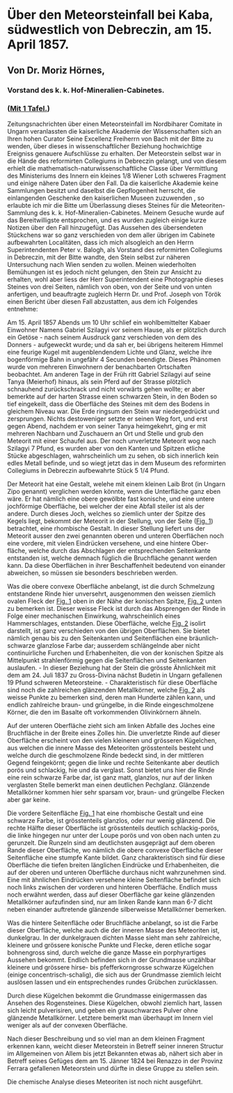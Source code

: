 # Über den Meteorsteinfall bei Kaba, südwestlich von Debreczin, am 15. April 1857.

## Von Dr. Moriz Hörnes,

### Vorstand des k. k. Hof-Mineralien-Cabinetes.

### ([Mit 1 Tafel.](https://cdn.solaranamnesis.com/Hoernes/hornes-kaba-1858.png))

Zeitungsnachrichten über einen Meteorsteinfall im Nordbiharer Comitate in Ungarn veranlassten die kaiserliche Akademie der Wissenschaften sich an Ihren hohen Curator Seine Excellenz Freiherrn von Bach mit der Bitte zu wenden, über dieses in wissenschaftlicher Beziehung hochwichtige Ereigniss genauere Aufschlüsse zu erhalten. Der Meteorstein selbst war in die Hände des reformirten Collegiums in Debreczin gelangt, und von diesem erhielt die mathematisch-naturwissenschaftliche Classe über Vermittlung des Ministeriums des Innern ein kleines 1/8 Wiener Loth schweres Fragment und einige nähere Daten über den Fall. Da die kaiserliche Akademie keine Sammlungen besitzt und daselbst die Gepflogenheit herrscht, die einlangenden Geschenke den kaiserlichen Museen zuzuwenden , so erlaubte ich mir die Bitte um Überlassung dieses Steines für die Meteoriten-Sammlung des k. k. Hof-Mineralien-Cabinetes. Meinem Gesuche wurde auf das Bereitwilligste entsprochen, und es wurden zugleich einige kurze Notizen über den Fall hinzugefügt. Das Aussehen des übersendeten Stückchens war so ganz verschieden von dem aller übrigen im Cabinete aufbewahrten Localitäten, dass ich mich alsogleich an den Herrn Superintendenten Peter v. Balogh, als Vorstand des reformirten Collegiums in Debreczin, mit der Bitte wandte, den Stein selbst zur näheren Untersuchung nach Wien senden zu wollen. Meinen wiederholten Bemühungen ist es jedoch nicht gelungen, den Stein zur Ansicht zu erhalten, wohl aber liess der Herr Superintendent eine Photographie dieses Steines von drei Seiten, nämlich von oben, von der Seite und von unten anfertigen, und beauftragte zugleich Herrn Dr. und Prof. Joseph von Török einen Bericht über diesen Fall abzustatten, aus dem ich Folgendes entnehme:

Am 15. April 1857 Abends um 10 Uhr schlief ein wohlbemittelter Kabaer Einwohner Namens Gabriel Szilagyi vor seinem Hause, als er plötzlich durch ein Getöse - nach seinem Ausdruck ganz verschieden von dem des Donners - aufgeweckt wurde; und da sah er, bei übrigens heiterem Himmel eine feurige Kugel mit augenblendendem Lichte und Glanz, welche ihre bogenförmige Bahn in ungefähr 4 Secunden beendigte. Dieses Phänomen wurde von mehreren Einwohnern der benachbarten Ortschaften beobachtet. Am anderen Tage in der Früh ritt Gabriel Szilagyi auf seine Tanya (Meierhof) hinaus, als sein Pferd auf der Strasse plötzlich schnauhend zurückschrack und nicht vorwärts gehen wollte; er aber bemerkte auf der harten Strasse einen schwarzen Stein, in den Boden so tief eingekeilt, dass die Oberfläche des Steines mit dem des Bodens in gleichem Niveau war. Die Erde ringsum den Stein war niedergedrückt und zersprungen. Nichts destoweniger setzte er seinen Weg fort, und erst gegen Abend, nachdem er von seiner Tanya heimgekehrt, ging er mit mehreren Nachbarn und Zuschauern an Ort und Stelle und grub den Meteorit mit einer Schaufel aus. Der noch unverletzte Meteorit wog nach Szilagyi 7 Pfund, es wurden aber von den Kanten und Spitzen etliche Stücke abgeschlagen, wahrscheinlich um zu sehen, ob sich innerlich kein edles Metall befinde, und so wiegt jetzt das in dem Museum des reformirten Collegiums in Debreczin aufbewahrte Stück 5 1/4 Pfund.

Der Meteorit hat eine Gestalt, welehe mit einem kleinen Laib Brot (in Ungarn Zipo genannt) verglichen werden könnte, wenn die Unterfläche ganz eben wäre. Er hat nämlich eine obere gewölbte fast konische, und eine untere jochförmige Oberfläche, bei welcher der eine Abfall steiler ist als der andere. Durch dieses Joch, welches so ziemlich unter der Spitze des Kegels liegt, bekommt der Meteorit in der Stellung, von der Seite ([Fig. 1](https://cdn.solaranamnesis.com/Hoernes/hornes-kaba-1858.png)) betrachtet, eine rhombische Gestalt. In dieser Stellung liefert uns der Meteorit ausser den zwei genannten oberen und unteren Oberflächen noch eine vordere, mit vielen Eindrücken versehene, und eine hintere Ober-fläche, welche durch das Abschlagen der entsprechenden Seitenkante entstanden ist, welche demnach füglich die Bruchfläche genannt werden kann. Da diese Oberflächen in ihrer Beschaffenheit bedeutend von einander abweichen, so müssen sie besonders beschrieben werden.

Was die obere convexe Oberfläche anbelangt, ist die durch Schmelzung entstandene Rinde hier unversehrt, ausgenommen den weissen ziemlich ovalen Fleck der [Fig. 1](https://cdn.solaranamnesis.com/Hoernes/hornes-kaba-1858.png) oben in der Nähe der konischen Spitze, [Fig. 2](https://cdn.solaranamnesis.com/Hoernes/hornes-kaba-1858.png) unten zu bemerken ist. Dieser weisse Fleck ist durch das Absprengen der Rinde in Folge einer mechanischen Einwirkung, wahrscheinlich eines Hammerschlages, entstanden. Diese Oberfläche, welche [Fig. 2](https://cdn.solaranamnesis.com/Hoernes/hornes-kaba-1858.png) isolirt darstellt, ist ganz verschieden von den übrigen Oberflächen. Sie bietet nämlich genau bis zu den Seitenkanten und Seitenflächen eine bräunlich-schwarze glanzlose Farbe dar; ausserdem schlängelnde aber nicht continuirliche Furchen und Erhabenheiten, die von der konischen Spitze als Mittelpunkt strahlenförmig gegen die Seitenflächen und Seitenkanten auslaufen. - In dieser Beziehung hat der Stein die grösste Ähnlichkeit mit dem am 24. Juli 1837 zu Gross-Divina nächst Budetin in Ungarn gefallenen 19 Pfund schweren Meteorsteine. - Charakteristisch für diese Oberfläche sind noch die zahlreichen glänzenden Metallkörner, welche [Fig. 2](https://cdn.solaranamnesis.com/Hoernes/hornes-kaba-1858.png) als weisse Punkte zu bemerken sind, deren man Hunderte zählen kann, und endlich zahlreiche braun- und grüngelbe, in die Rinde eingeschmolzene Körner, die den im Basalte oft vorkommenden Olivinkörnern ähneln.

Auf der unteren Oberfläche zieht sich am linken Abfalle des Joches eine Bruchfläche in der Breite eines Zolles hin. Die unverletzte Rinde auf dieser Oberfläche erscheint von den vielen kleineren und grösseren Kügelchen, aus welchen die innere Masse des Meteoriten grösstenteils besteht und welche durch die geschmolzene Rinde bedeckt sind, in der mittleren Gegend feingekörnt; gegen die linke und rechte Seitenkante aber deutlich porös und schlackig, hie und da verglast. Sonst bietet uns hier die Rinde eine rein schwarze Farbe dar, ist ganz matt, glanzlos, nur auf der linken verglasten Stelle bemerkt man einen deutlichen Pechglanz. Glänzende Metallkörner kommen hier sehr sparsam vor, braun- und grüngelbe Flecken aber gar keine.

Die vordere Seitenfläche [Fig. 1](https://cdn.solaranamnesis.com/Hoernes/hornes-kaba-1858.png) hat eine rhombische Gestalt und eine schwarze Farbe, ist grösstenteils glanzlos, oder nur wenig glänzend. Die rechte Hälfte dieser Oberfläche ist grösstenteils deutlich schlackig-porös, die linke hingegen nur unter der Loupe porös und von oben nach unten zu gerunzelt. Die Runzeln sind am deutlichsten ausgeprägt auf dem oberen Rande dieser Oberfläche, wo nämlich die obere convexe Oberfläche dieser Seitenfläche eine stumpfe Kante bildet. Ganz charakteristisch sind für diese Oberfläche die tiefen breiten länglichen Eindrücke und Erhabenheiten, die auf der oberen und unteren Oberfläche durchaus nicht wahrzunehmen sind. Eine mit ähnlichen Eindrücken versehene kleine Seitenfläche befindet sich noch links zwischen der vorderen und hinteren Oberfläche. Endlich muss noch erwähnt werden, dass auf dieser Oberfläche gar keine glänzenden Metallkörner aufzufinden sind, nur am linken Rande kann man 6-7 dicht neben einander auftretende glänzende silberweisse Metallkörner bemerken.

Was die hintere Seitenfläche oder Bruchfläche anbelangt, so ist die Farbe dieser Oberfläche, welche auch die der inneren Masse des Meteoriten ist, dunkelgrau. In der dunkelgrauen dichten Masse sieht man sehr zahlreiche, kleinere und grössere konische Punkte und Flecke, deren etliche sogar bohnengross sind, durch welche die ganze Masse ein porphyrartiges Aussehen bekommt. Endlich befinden sich in der Grundmasse unzählbar kleinere und grössere hirse- bis pfefferkorngrosse schwarze Kügelchen (einige concentrisch-schalig), die sich aus der Grundmasse ziemlich leicht auslösen lassen und ein entsprechendes rundes Grübchen zurücklassen.

Durch diese Kügelchen bekommt die Grundmasse einigermassen das Ansehen des Rogensteines. Diese Kügelchen, obwohl ziemlich hart, lassen sich leicht pulverisiren, und geben ein grauschwarzes Pulver ohne glänzende Metallkörner. Letztere bemerkt man überhaupt im Innern viel weniger als auf der convexen Oberfläche.

Nach dieser Beschreibung und so viel man an dem kleinen Fragment erkennen kann, weicht dieser Meteorstein in Betreff seiner inneren Structur im Allgemeinen von Allem bis jetzt Bekannten etwas ab, nähert sich aber in Betreff seines Gefüges dem am 15. Jänner 1824 bei Renazzo in der Provinz Ferrara gefallenen Meteorstein und dürfte in diese Gruppe zu stellen sein.

Die chemische Analyse dieses Meteoriten ist noch nicht ausgeführt.
